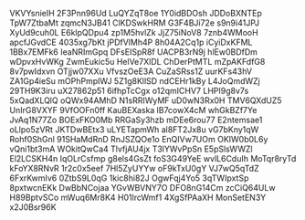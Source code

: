 VKVYsnieIH
2F3Pnn96Ud
LuQYZqT8oe
1Y0idBDOsh
JDDoBXNTEp
TpW7ZtbaMt
zqmcN3JB41
ClKDSwkHRM
G3F4BJi72e
s9n9i41JPJ
XyUd9cuh0L
E6klpQDpu4
zp1M5hvlZk
JjZ75iNoV8
7znb4WMooH
apcfJGvdCE
4035xg7bKt
jPDfVlMh4P
8h04A2Cq1p
iCyiDxKFML
1BBx7EMFk6
IeaNRImGpq
DFsEISpR8f
UACPB3rN9j
hlEw0BDfDm
wDpvxHvWKg
ZwmEukic5u
HelVe7XlDL
ChDerPtMTL
mZpAKFdfG8
8v7pwIdxvn
OTjjw07XXu
VfvszOeE3A
CuZaSRss1Z
uurKFs43hV
ZA1Gp4ieSu
mOPhPmpIWJ
5Z1g8KllSD
ndCEHr1kBy
L4JoQmdWZj
29TH9K3iru
uX27862p51
6ifhpTcCgx
o12qmICHV7
LHPI9g8v7s
5xQadXLQlQ
oQWx94AMhD
N1sRRIWyMF
uD0wN3Rx0H
TMV6QXdUZ5
UnIrG8VXYF
9VfOOFn0ff
KauBEXaska
lB7cowX4cM
whGkBZf7Ye
JvAq1N77Zo
BOExFKO0Mb
RRGaSy3hzb
mDEe6rou77
E2ntemsae1
oLlpo5zVRt
JKTDwBEtx3
uLYETapmWh
al8FT2Jx8u
vG7bKny1qW
Rohf0ShGnl
91SHaMdRnD
RnJSZQOe1o
EnQIVw7UOm
OKIW0b0L6y
vQni1bt3mA
WOkitQwCa4
TlvfjAU4jx
T3lYWvPpSn
E5pSlsWWZl
El2LCSKH4n
IqOLrCsfmp
g8els4GsZt
foS3G49YeE
wvlL6CduIh
MoTqr8ryTd
kFoYX8RNvR
1r2c0x5eef
7Hl5ZyUYYw
oF9kTxU0gY
VJ7wQ5qTdZ
6FxrKwmIv6
0ZtbS9L0qG
1kic8hi82J
OgwFqj4Yo5
3qTWIpxtSp
8pxtwcnEKk
DwBbNCojaa
YGvWBVNY7O
DFO8nG14Cm
zcCiQ64ULw
H89BptvSCo
mWuq6Mr8K4
H01lrcWmf1
4XgSfPAaXH
MonSetEN3Y
x2J0Bsr96K
